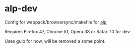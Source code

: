 # alp-dev

Config for webpack/browsersync/makefile for [alp](https://www.npmjs.com/package/alp) 

Requires Firefox 47, Chrome 51, Opera 38 or Safari 10 for dev

Uses gulp for now, will be removed a some point.
